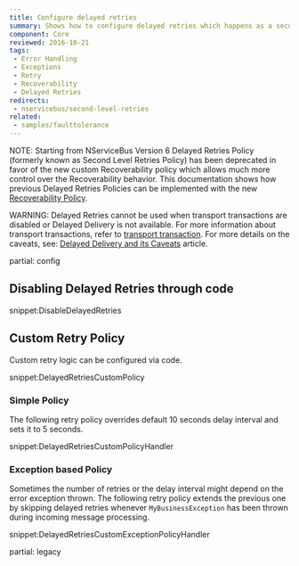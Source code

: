 ```yaml
---
title: Configure delayed retries
summary: Shows how to configure delayed retries which happens as a second stage of recoverability.
component: Core
reviewed: 2016-10-21
tags:
 - Error Handling
 - Exceptions
 - Retry
 - Recoverability
 - Delayed Retries
redirects:
 - nservicebus/second-level-retries
related:
 - samples/faulttolerance
---
```


NOTE: Starting from NServiceBus Version 6 Delayed Retries Policy (formerly known as Second Level Retries Policy) has been deprecated in favor of the new custom Recoverability policy which allows much more control over the Recoverability behavior. This documentation shows how previous Delayed Retries Policies can be implemented with the new [Recoverability Policy](/nservicebus/recoverability/custom-recoverability-policy.md).

WARNING: Delayed Retries cannot be used when transport transactions are disabled or Delayed Delivery is not available. For more information about transport transactions, refer to [transport transaction](/nservicebus/transports/transactions.md). For more details on the caveats, see: [Delayed Delivery and its Caveats](/nservicebus/messaging/delayed-delivery.md#caveats) article.

partial: config


## Disabling Delayed Retries through code

snippet:DisableDelayedRetries


## Custom Retry Policy

Custom retry logic can be configured via code.

snippet:DelayedRetriesCustomPolicy


### Simple Policy

The following retry policy overrides default 10 seconds delay interval and sets it to 5 seconds.

snippet:DelayedRetriesCustomPolicyHandler


### Exception based Policy

Sometimes the number of retries or the delay interval might depend on the error exception thrown. The following retry policy extends the previous one by skipping delayed retries whenever `MyBusinessException` has been thrown during incoming message processing.

snippet:DelayedRetriesCustomExceptionPolicyHandler


partial: legacy
